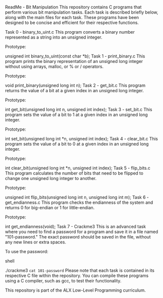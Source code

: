 ReadMe - Bit Manipulation
This repository contains C programs that perform various bit manipulation tasks. Each task is described briefly below, along with the main files for each task. These programs have been designed to be concise and efficient for their respective functions.

Task 0 - binary_to_uint.c
This program converts a binary number represented as a string into an unsigned integer.

Prototype:

unsigned int binary_to_uint(const char *b);
Task 1 - print_binary.c
This program prints the binary representation of an unsigned long integer without using arrays, malloc, or % or / operators.

Prototype:

void print_binary(unsigned long int n);
Task 2 - get_bit.c
This program returns the value of a bit at a given index in an unsigned long integer.

Prototype:

int get_bit(unsigned long int n, unsigned int index);
Task 3 - set_bit.c
This program sets the value of a bit to 1 at a given index in an unsigned long integer.

Prototype:

int set_bit(unsigned long int *n, unsigned int index);
Task 4 - clear_bit.c
This program sets the value of a bit to 0 at a given index in an unsigned long integer.

Prototype:


int clear_bit(unsigned long int *n, unsigned int index);
Task 5 - flip_bits.c
This program calculates the number of bits that need to be flipped to change one unsigned long integer to another.

Prototype:

unsigned int flip_bits(unsigned long int n, unsigned long int m);
Task 6 - get_endianness.c
This program checks the endianness of the system and returns 0 for big-endian or 1 for little-endian.

Prototype:


int get_endianness(void);
Task 7 - Crackme3
This is an advanced task where you need to find a password for a program and save it in a file named "101-password." The exact password should be saved in the file, without any new lines or extra spaces.

To use the password:

shell

./crackme3 `cat 101-password`
Please note that each task is contained in its respective C file within the repository. You can compile these programs using a C compiler, such as gcc, to test their functionality.

This repository is part of the ALX Low-Level Programming curriculum.
